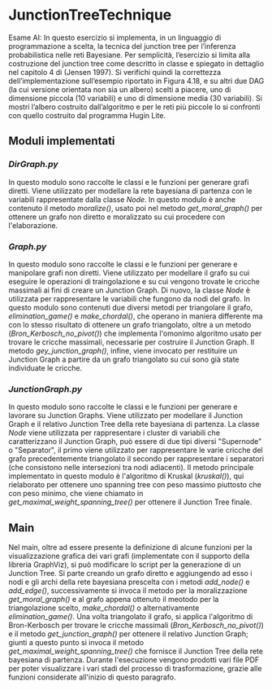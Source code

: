 # JunctionTreeTechnique
Esame AI: In questo esercizio si implementa, in un linguaggio di programmazione a scelta, la tecnica del junction tree per l’inferenza probabilistica nelle reti Bayesiane.
Per semplicità, l’esercizio si limita alla costruzione del junction tree come descritto in classe e spiegato in dettaglio nel capitolo 4 di (Jensen 1997). Si verifichi quindi 
la correttezza dell’implementazione sull’esempio
riportato in Figura 4.18, e su altri due DAG (la cui versione orientata non sia un albero) scelti
a piacere, uno di dimensione piccola (10 variabili) e uno di dimensione media (30 variabili).
Si mostri l’albero costruito dall’algoritmo e per le reti più piccole lo si confronti con quello
costruito dal programma Hugin Lite.

## Moduli implementati

### _DirGraph.py_

In questo modulo sono raccolte le classi e le funzioni per generare grafi diretti. Viene utilizzato per modellare la 
rete bayesiana di partenza con le variabili rappresentate dalla classe *Node*.
In questo modulo è anche contenuto il metodo *moralize()*, usato poi nel metodo *get_moral_graph()* per ottenere un 
grafo non diretto e moralizzato su cui procedere con l'elaborazione.

### _Graph.py_

In questo modulo sono raccolte le classi e le funzioni per generare e manipolare grafi non diretti. Viene utilizzato per
modellare il grafo su cui eseguire le operazioni di traingolazione e su cui vengono trovate le cricche massimali ai fini
di creare un Junction Graph.
Di nuovo, la classe *Node* è utilizzata per rappresentare le variabili che fungono da nodi del grafo. In questo modulo
sono contenuti due diversi metodi per triangolare il grafo, *elimination_game()* e *make_chordal()*, che operano in 
maniera differente ma con lo stesso risultato di ottenere un grafo triangolato, oltre a un metodo (*Bron_Kerbosch_no_pivot()*)
che implementa l'omonimo algoritmo usato per trovare le cricche massimali, necessarie per costruire il Junction Graph.
Il metodo *gey_junction_graph()*, infine, viene invocato per restituire un Junction Graph a partire da un grafo triangolato
su cui sono già state individuate le cricche.

### _JunctionGraph.py_

In questo modulo sono raccolte le classi e le funzioni per generare e lavorare su Junction Graphs. Viene utilizzato per
modellare il Junction Graph e il relativo Junction Tree della rete bayesiana di partenza. 
La classe *Node* viene utilizzata per rappresentare i cluster di variabili che caratterizzano il Junction Graph, può 
essere di due tipi diversi "Supernode" o "Separator", il primo viene utilizzato per rappresentare le varie cricche del
grafo precedentemente triangolato il secondo per rappresentare i separatori (che consistono nelle intersezioni tra nodi 
adiacenti).
Il metodo principale implementato in questo modulo è l'algoritmo di Kruskal (*kruskal()*), qui rielaborato per ottenere 
uno spanning tree con peso massimo piuttosto che con peso minimo, che viene chiamato in *get_maximal_weight_spanning_tree()*
per ottenere il Junction Tree finale.

## Main

Nel main, oltre ad essere presente la definizione di alcune funzioni per la visualizzazione grafica dei vari grafi 
(implementate con il supporto della libreria GraphViz), si può modificare lo script per la generazione di un Junction Tree.
Si parte creando un grafo diretto e aggiungendo ad esso i nodi e gli archi della rete bayesiana prescelta con i metodi
*add_node()* e *add_edge()*, successivamente si invoca il metodo per la moralizzazione *get_moral_graph()* e al grafo 
appena ottenuto il meotodo per la triangolazione scelto, *make_chordal()* o alternativamente *elimination_game()*.
Una volta triangolato il grafo, si applica l'algoritmo di Bron-Kerbosch per trovare le cricche massimali (*Bron_Kerbosch_no_pivot()*)
e il metodo *get_junction_graph()* per ottenere il relativo Junction Graph; giunti a questo punto si invoca il metodo
*get_maximal_weight_spanning_tree()* che fornisce il Junction Tree della rete bayesiana di partenza. Durante l'esecuzione
vengono prodotti vari file PDF per poter visualizzare i vari stadi del processo di trasformazione, grazie alle funzioni
considerate all'inizio di questo paragrafo.